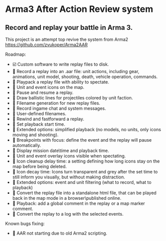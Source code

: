 # Arma3 After Action Review system

## Record and replay your battle in Arma 3.

This project is an attempt top revive the system from Arma2 https://github.com/zvukoper/Arma2AAR

Roadmap:

* :ballot_box_with_check: Custom software to write replay files to disk.
* :black_square_button: Record a replay into an .aar file: unit actions, including gear, animations, unit model, shooting, death, vehicle operation, commands.
* :black_square_button: Playpack a replay file with ability to spectate.
* :black_square_button: Unit and event icons on the map.
* :black_square_button: Pause and resume a replay.
* :black_square_button: Draw ballistic lines for projectiles colored by unit faction.
* :black_square_button: Filename generation for new replay files.
* :black_square_button: Record ingame chat and system messages.
* :black_square_button: User-defined filenames.
* :black_square_button: Rewind and fastforward a replay.
* :black_square_button: Set playback start time.
* :black_square_button: Extended options: simplified playback (no models, no units, only icons moving and shooting).
* :black_square_button: Breakpoints with focus: define the event and the replay will pause automatically.
* :black_square_button: Display mission date\time and playback time.
* :black_square_button: Unit and event overlay icons visible when spectating.
* :black_square_button: Icon cleanup delay time: a setting defining how long icons stay on the map before being deleted.
* :black_square_button: Icon decay time: Icons turn transparent and grey after the set time to still inform you visually, but without making distraction.
* :black_square_button: Extended options: event and unit filtering (what to record, what to playback)
* :black_square_button: Convert the replay file into a standalone html file, that can be played back in the map mode in a browser\published online.
* :black_square_button: Playback: add a global comment in the replay or a map marker comment.
* :black_square_button: Convert the replay to a log with the selected events.

Known bugs fixing:

* :black_square_button: AAR not starting due to old Arma2 scripting.

